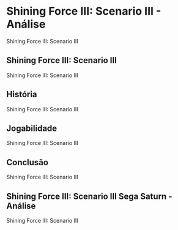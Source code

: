 ---
---

# Shining Force III: Scenario III - Análise

Shining Force III: Scenario III

## Shining Force III: Scenario III

Shining Force III: Scenario III

## História

Shining Force III: Scenario III

## Jogabilidade

Shining Force III: Scenario III

## Conclusão

Shining Force III: Scenario III

## Shining Force III: Scenario III Sega Saturn - Análise

Shining Force III: Scenario III
